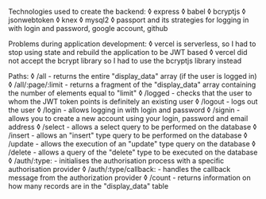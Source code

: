 Technologies used to create the backend:
    ◊   express
    ◊   babel
    ◊   bcryptjs
    ◊   jsonwebtoken
    ◊   knex
    ◊   mysql2
    ◊ passport and its strategies for logging in with login and password, google account, github

Problems during application development:
    ◊ vercel is serverless, so I had to stop using state and rebuild the application to be JWT based
    ◊ vercel did not accept the bcrypt library so I had to use the bcryptjs library instead

Paths:
    ◊ /all - returns the entire "display_data" array (if the user is logged in)
    ◊ /all/:page/:limit - returns a fragment of the "display_data" array containing the number of elements equal to "limit"
    ◊ /logged - checks that the user to whom the JWT token points is definitely an existing user 
    ◊ /logout - logs out the user
    ◊ /login - allows logging in with login and password
    ◊ /signin - allows you to create a new account using your login, password and email address
    ◊ /select - allows a select query to be performed on the database
    ◊ /insert - allows an "insert" type query to be performed on the database
    ◊ /update - allows the execution of an "update" type query on the database
    ◊ /delete - allows a query of the "delete" type to be executed on the database
    ◊ /auth/:type: - initialises the authorisation process with a specific authorisation provider
    ◊ /auth/:type/callback: - handles the callback message from the authorization provider
    ◊ /count - returns information on how many records are in the "display_data" table
